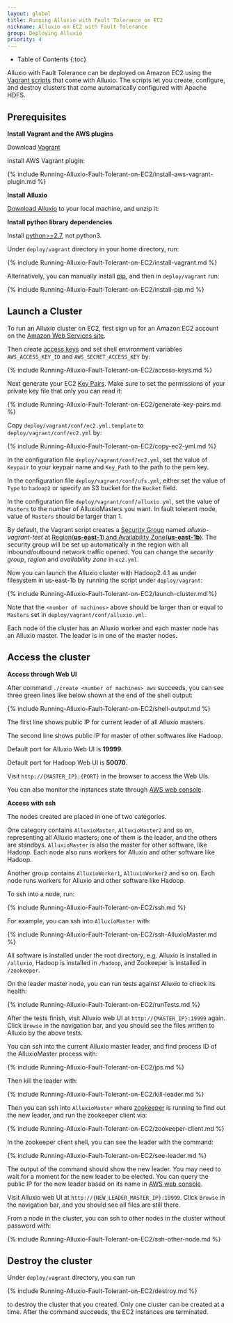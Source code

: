 ```yaml
---
layout: global
title: Running Alluxio with Fault Tolerance on EC2
nickname: Alluxio on EC2 with Fault Tolerance
group: Deploying Alluxio
priority: 4
---
```


* Table of Contents
{:toc}

Alluxio with Fault Tolerance can be deployed on Amazon EC2 using the
[Vagrant scripts](https://github.com/alluxio/alluxio/tree/master/deploy/vagrant) that come with
Alluxio. The scripts let you create, configure, and destroy clusters that come automatically
configured with Apache HDFS.

## Prerequisites

**Install Vagrant and the AWS plugins**

Download [Vagrant](https://www.vagrantup.com/downloads.html)

Install AWS Vagrant plugin:

{% include Running-Alluxio-Fault-Tolerant-on-EC2/install-aws-vagrant-plugin.md %}

**Install Alluxio**

[Download Alluxio](https://alluxio.org/download) to your local machine, and unzip it:

**Install python library dependencies**

Install [python>=2.7](https://www.python.org/), not python3.

Under `deploy/vagrant` directory in your home directory, run:

{% include Running-Alluxio-Fault-Tolerant-on-EC2/install-vagrant.md %}

Alternatively, you can manually install [pip](https://pip.pypa.io/en/latest/installing/), and then
in `deploy/vagrant` run:

{% include Running-Alluxio-Fault-Tolerant-on-EC2/install-pip.md %}


## Launch a Cluster

To run an Alluxio cluster on EC2, first sign up for an Amazon EC2 account
on the [Amazon Web Services site](http://aws.amazon.com/).

Then create [access keys](https://aws.amazon.com/developers/access-keys/)
and set shell environment variables `AWS_ACCESS_KEY_ID` and `AWS_SECRET_ACCESS_KEY` by:

{% include Running-Alluxio-Fault-Tolerant-on-EC2/access-keys.md %}

Next generate your EC2
[Key Pairs](http://docs.aws.amazon.com/AWSEC2/latest/UserGuide/ec2-key-pairs.html). Make sure to set
the permissions of your private key file that only you can read it:

{% include Running-Alluxio-Fault-Tolerant-on-EC2/generate-key-pairs.md %}

Copy `deploy/vagrant/conf/ec2.yml.template` to `deploy/vagrant/conf/ec2.yml` by:

{% include Running-Alluxio-Fault-Tolerant-on-EC2/copy-ec2-yml.md %}

In the configuration file `deploy/vagrant/conf/ec2.yml`, set the value of `Keypair` to your keypair
name and `Key_Path` to the path to the pem key.

In the configuration file `deploy/vagrant/conf/ufs.yml`, either set the value of `Type` to `hadoop2` or
specify an S3 bucket for the `Bucket` field.

In the configuration file `deploy/vagrant/conf/alluxio.yml`, set the value of `Masters` to the
number of AlluxioMasters you want. In fault tolerant mode, value of `Masters` should be larger than
1.

By default, the Vagrant script creates a
[Security Group](http://docs.aws.amazon.com/AWSEC2/latest/UserGuide/using-network-security.html)
named *alluxio-vagrant-test* at
[Region(**us-east-1**) and Availability Zone(**us-east-1b**)](http://docs.aws.amazon.com/AWSEC2/latest/UserGuide/using-regions-availability-zones.html).
The security group will be set up automatically in the region with all inbound/outbound network
traffic opened. You can change the *security group*, *region* and *availability zone* in `ec2.yml`.

Now you can launch the Alluxio cluster with Hadoop2.4.1 as under filesystem in us-east-1b by running
the script under `deploy/vagrant`:

{% include Running-Alluxio-Fault-Tolerant-on-EC2/launch-cluster.md %}

Note that the `<number of machines>` above should be larger than or equal to `Masters` set in
`deploy/vagrant/conf/alluxio.yml`.

Each node of the cluster has an Alluxio worker and each master node has an Alluxio master. The leader
is in one of the master nodes.

## Access the cluster

**Access through Web UI**

After command `./create <number of machines> aws` succeeds, you can see three green lines like below
shown at the end of the shell output:

{% include Running-Alluxio-Fault-Tolerant-on-EC2/shell-output.md %}

The first line shows public IP for current leader of all Alluxio masters.

The second line shows public IP for master of other softwares like Hadoop.

Default port for Alluxio Web UI is **19999**.

Default port for Hadoop Web UI is **50070**.

Visit `http://{MASTER_IP}:{PORT}` in the browser to access the Web UIs.

You can also monitor the instances state through
[AWS web console](https://console.aws.amazon.com/console/home?region=us-east-1).

**Access with ssh**

The nodes created are placed in one of two categories.

One category contains `AlluxioMaster`, `AlluxioMaster2` and so on, representing all Alluxio masters;
one of them is the leader, and the others are standbys. `AlluxioMaster` is also the master for other
software, like Hadoop. Each node also runs workers for Alluxio and other software like Hadoop.

Another group contains `AlluxioWorker1`, `AlluxioWorker2` and so on. Each node runs workers
for Alluxio and other software like Hadoop.

To ssh into a node, run:

{% include Running-Alluxio-Fault-Tolerant-on-EC2/ssh.md %}

For example, you can ssh into `AlluxioMaster` with:

{% include Running-Alluxio-Fault-Tolerant-on-EC2/ssh-AlluxioMaster.md %}

All software is installed under the root directory, e.g. Alluxio is installed in `/alluxio`,
Hadoop is installed in `/hadoop`, and Zookeeper is installed in `/zookeeper`.

On the leader master node, you can run tests against Alluxio to check its health:

{% include Running-Alluxio-Fault-Tolerant-on-EC2/runTests.md %}

After the tests finish, visit Alluxio web UI at `http://{MASTER_IP}:19999` again. Click
`Browse` in the navigation bar, and you should see the files written to Alluxio by the
above tests.

You can ssh into the current Alluxio master leader, and find process ID of the AlluxioMaster
process with:

{% include Running-Alluxio-Fault-Tolerant-on-EC2/jps.md %}

Then kill the leader with:

{% include Running-Alluxio-Fault-Tolerant-on-EC2/kill-leader.md %}

Then you can ssh into `AlluxioMaster` where [zookeeper](http://zookeeper.apache.org/) is
running to find out the new leader, and run the zookeeper client via:

{% include Running-Alluxio-Fault-Tolerant-on-EC2/zookeeper-client.md %}

In the zookeeper client shell, you can see the leader with the command:

{% include Running-Alluxio-Fault-Tolerant-on-EC2/see-leader.md %}

The output of the command should show the new leader. You may need to wait for a moment for the
new leader to be elected. You can query the public IP for the new leader based on its name in
[AWS web console](https://console.aws.amazon.com/console/home?region=us-east-1).

Visit Alluxio web UI at `http://{NEW_LEADER_MASTER_IP}:19999`. Click `Browse` in the
navigation bar, and you should see all files are still there.

From a node in the cluster, you can ssh to other nodes in the cluster without password with:

{% include Running-Alluxio-Fault-Tolerant-on-EC2/ssh-other-node.md %}

## Destroy the cluster

Under `deploy/vagrant` directory, you can run

{% include Running-Alluxio-Fault-Tolerant-on-EC2/destroy.md %}

to destroy the cluster that you created. Only one cluster can be created at a time. After the
command succeeds, the EC2 instances are terminated.
